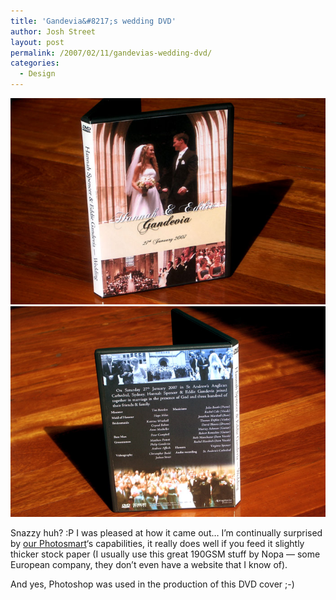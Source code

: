 ```yaml
---
title: 'Gandevia&#8217;s wedding DVD'
author: Josh Street
layout: post
permalink: /2007/02/11/gandevias-wedding-dvd/
categories:
  - Design
---
```

![Wedding DVD video cover front][1]  
![Wedding DVD video cover back][2]

Snazzy huh? :P I was pleased at how it came out&#8230; I&#8217;m continually surprised by [our Photosmart][3]&#8216;s capabilities, it really does well if you feed it slightly thicker stock paper (I usually use this great 190GSM stuff by Nopa &#8212; some European company, they don&#8217;t even have a website that I know of).

And yes, Photoshop was used in the production of this DVD cover ;-)

 [1]: /blog/wp-content/2007/02/gandeviaDVDfront.jpg
 [2]: /blog/wp-content/2007/02/gandeviaDVDback.jpg
 [3]: /blog/2005/08/26/hp-photosmart-2610-review
